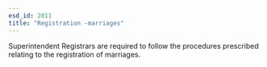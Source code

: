 ```yaml
---
esd_id: 2811
title: "Registration -marriages"
---
```


Superintendent Registrars are required to follow the procedures prescribed relating to the registration of marriages.

